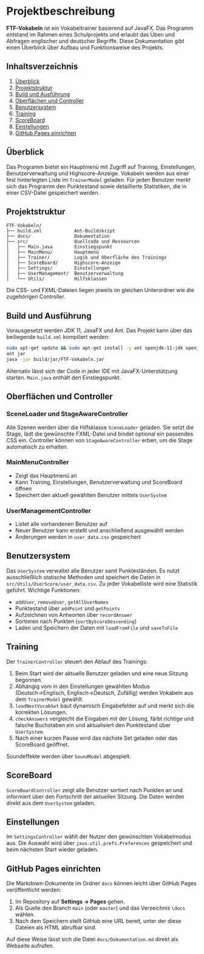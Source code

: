 # Projektbeschreibung

**FTF-Vokabeln** ist ein Vokabeltrainer basierend auf JavaFX. Das Programm entstand im Rahmen eines Schulprojekts und erlaubt das Üben und Abfragen englischer und deutscher Begriffe. Diese Dokumentation gibt einen Überblick über Aufbau und Funktionsweise des Projekts.

## Inhaltsverzeichnis

1. [Überblick](#überblick)
2. [Projektstruktur](#projektstruktur)
3. [Build und Ausführung](#build-und-ausführung)
4. [Oberflächen und Controller](#oberflächen-und-controller)
5. [Benutzersystem](#benutzersystem)
6. [Training](#training)
7. [ScoreBoard](#scoreboard)
8. [Einstellungen](#einstellungen)
9. [GitHub Pages einrichten](#github-pages-einrichten)

## Überblick

Das Programm bietet ein Hauptmenü mit Zugriff auf Training, Einstellungen, Benutzerverwaltung und Highscore-Anzeige. Vokabeln werden aus einer fest hinterlegten Liste im `TrainerModel` geladen. Für jeden Benutzer merkt sich das Programm den Punktestand sowie detaillierte Statistiken, die in einer CSV-Datei gespeichert werden.

## Projektstruktur

```
FTF-Vokabeln/
├── build.xml            Ant-Buildskript
├── docs/                Dokumentation
├── src/                 Quellcode und Ressourcen
│   ├── Main.java        Einstiegspunkt
│   ├── MainMenu/        Hauptmenü
│   ├── Trainer/         Logik und Oberfläche des Trainings
│   ├── ScoreBoard/      Highscore-Anzeige
│   ├── Settings/        Einstellungen
│   ├── UserManagement/  Benutzerverwaltung
│   └── Utils/           Hilfsklassen
```

Die CSS- und FXML-Dateien liegen jeweils im gleichen Unterordner wie die zugehörigen Controller.

## Build und Ausführung

Vorausgesetzt werden JDK 11, JavaFX und Ant. Das Projekt kann über das beiliegende `build.xml` kompiliert werden:

```bash
sudo apt-get update && sudo apt-get install -y ant openjdk-11-jdk openjfx
ant jar
java -jar build/jar/FTF-Vokabeln.jar
```

Alternativ lässt sich der Code in jeder IDE mit JavaFX-Unterstützung starten. `Main.java` enthält den Einstiegspunkt.

## Oberflächen und Controller

### SceneLoader und StageAwareController

Alle Szenen werden über die Hilfsklasse `SceneLoader` geladen. Sie setzt die Stage, lädt die gewünschte FXML-Datei und bindet optional ein passendes CSS ein. Controller können von `StageAwareController` erben, um die Stage automatisch zu erhalten.

### MainMenuController

* Zeigt das Hauptmenü an
* Kann Training, Einstellungen, Benutzerverwaltung und ScoreBoard öffnen
* Speichert den aktuell gewählten Benutzer mittels `UserSystem`

### UserManagementController

* Listet alle vorhandenen Benutzer auf
* Neuer Benutzer kann erstellt und anschließend ausgewählt werden
* Änderungen werden in `user_data.csv` gespeichert

## Benutzersystem

Das `UserSystem` verwaltet alle Benutzer samt Punkteständen. Es nutzt ausschließlich statische Methoden und speichert die Daten in `src/Utils/UserScore/user_data.csv`. Zu jeder Vokabelliste wird eine Statistik geführt. Wichtige Funktionen:

* `addUser`, `removeUser`, `getAllUserNames`
* Punktestand über `addPoint` und `getPoints`
* Aufzeichnen von Antworten über `recordAnswer`
* Sortieren nach Punkten (`sortByScoreDescending`)
* Laden und Speichern der Daten mit `loadFromFile` und `saveToFile`

## Training

Der `TrainerController` steuert den Ablauf des Trainings:

1. Beim Start wird der aktuelle Benutzer geladen und eine neue Sitzung begonnen.
2. Abhängig vom in den Einstellungen gewählten Modus (Deutsch→Englisch, Englisch→Deutsch, Zufällig) werden Vokabeln aus dem `TrainerModel` gewählt.
3. `loadNextVocabSet` baut dynamisch Eingabefelder auf und merkt sich die korrekten Lösungen.
4. `checkAnswers` vergleicht die Eingaben mit der Lösung, färbt richtige und falsche Buchstaben ein und aktualisiert den Punktestand über `UserSystem`.
5. Nach einer kurzen Pause wird das nächste Set geladen oder das ScoreBoard geöffnet.

Soundeffekte werden über `SoundModel` abgespielt.

## ScoreBoard

`ScoreBoardController` zeigt alle Benutzer sortiert nach Punkten an und informiert über den Fortschritt der aktuellen Sitzung. Die Daten werden direkt aus dem `UserSystem` geladen.

## Einstellungen

Im `SettingsController` wählt der Nutzer den gewünschten Vokabelmodus aus. Die Auswahl wird über `java.util.prefs.Preferences` gespeichert und beim nächsten Start wieder geladen.

## GitHub Pages einrichten

Die Markdown-Dokumente im Ordner `docs` können leicht über GitHub Pages veröffentlicht werden:

1. Im Repository auf **Settings → Pages** gehen.
2. Als Quelle den Branch `main` (oder `master`) und das Verzeichnis `\docs` wählen.
3. Nach dem Speichern stellt GitHub eine URL bereit, unter der diese Dateien als HTML abrufbar sind.

Auf diese Weise lässt sich die Datei `docs/Dokumentation.md` direkt als Webseite aufrufen.

